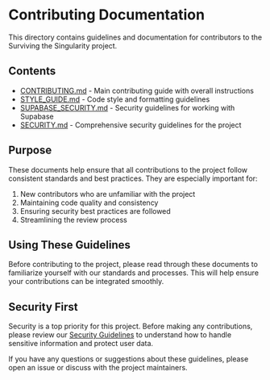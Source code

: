 # Contributing Documentation

This directory contains guidelines and documentation for contributors to the Surviving the Singularity project.

## Contents

- [CONTRIBUTING.md](./CONTRIBUTING.md) - Main contributing guide with overall instructions
- [STYLE_GUIDE.md](./STYLE_GUIDE.md) - Code style and formatting guidelines
- [SUPABASE_SECURITY.md](./SUPABASE_SECURITY.md) - Security guidelines for working with Supabase
- [SECURITY.md](./SECURITY.md) - Comprehensive security guidelines for the project

## Purpose

These documents help ensure that all contributions to the project follow consistent standards and best practices. They are especially important for:

1. New contributors who are unfamiliar with the project
2. Maintaining code quality and consistency
3. Ensuring security best practices are followed
4. Streamlining the review process

## Using These Guidelines

Before contributing to the project, please read through these documents to familiarize yourself with our standards and processes. This will help ensure your contributions can be integrated smoothly.

## Security First

Security is a top priority for this project. Before making any contributions, please review our [Security Guidelines](./SECURITY.md) to understand how to handle sensitive information and protect user data.

If you have any questions or suggestions about these guidelines, please open an issue or discuss with the project maintainers.